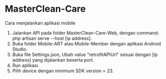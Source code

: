 # MasterClean-Care
Cara menjalankan aplikasi mobile
1. Jalankan API pada folder MasterClean-Care-Web, dengan command: php artisan serve --host [ip address].
2. Buka folder Mobile-ART atau Mobile-Member dengan aplikasi Android Studio.
3. Buka file Settings.json, Ubah value "retrofitAPIUrl" sesuai dengan [ip address] yang dijalankan beserta port.
4. Run aplikasi.
5. Pilih device dengan minimum SDK version = 23.
